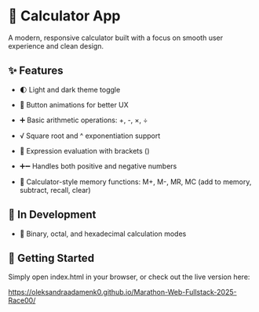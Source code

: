 # 🧮 Calculator App

A modern, responsive calculator built with a focus on smooth user experience and clean design.

## ✨ Features

* 🌓 Light and dark theme toggle

* 🎯 Button animations for better UX

* ➕ Basic arithmetic operations: +, -, ×, ÷

* √ Square root and ^ exponentiation support

* 🧠 Expression evaluation with brackets ()

* ➕➖ Handles both positive and negative numbers

* 💾 Calculator-style memory functions:
M+, M-, MR, MC (add to memory, subtract, recall, clear)

## 🚧 In Development

* 🔢 Binary, octal, and hexadecimal calculation modes

## 🚀 Getting Started

Simply open index.html in your browser, or check out the live version here: 

https://oleksandraadamenk0.github.io/Marathon-Web-Fullstack-2025-Race00/
